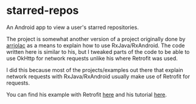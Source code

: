 # starred-repos
An Android app to view a user's starred repositories.

The project is somewhat another version of a project originally done by [arriolac](https://github.com/arriolac) as a means to explain how to use RxJava/RxAndroid.
The code written here is similar to his, but I tweaked parts of the code to be able to use OkHttp for network
requests unlike his where Retrofit was used. 

I did this because most of the projects/examples out there that explain network requests with 
RxJava/RxAndroid usually make use of Retrofit for requests.

You can find his example with Retrofit [here](https://github.com/arriolac/GitHubRxJava) and his tutorial [here](https://www.toptal.com/android/functional-reactive-android-rxjava).
